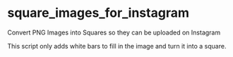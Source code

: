 # square_images_for_instagram
Convert PNG Images into Squares so they can be uploaded on Instagram

This script only adds white bars to fill in the image and turn it into a square.
